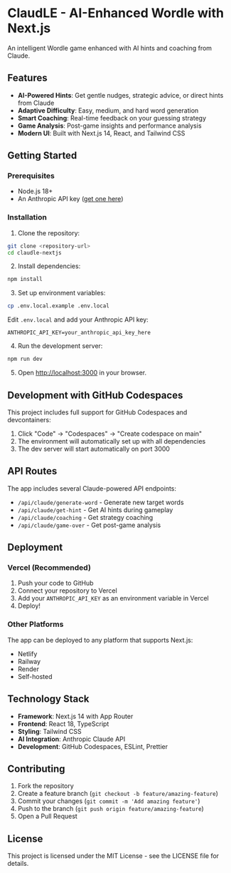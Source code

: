 # ClaudLE - AI-Enhanced Wordle with Next.js

An intelligent Wordle game enhanced with AI hints and coaching from Claude.

## Features

- **AI-Powered Hints**: Get gentle nudges, strategic advice, or direct hints from Claude
- **Adaptive Difficulty**: Easy, medium, and hard word generation
- **Smart Coaching**: Real-time feedback on your guessing strategy
- **Game Analysis**: Post-game insights and performance analysis
- **Modern UI**: Built with Next.js 14, React, and Tailwind CSS

## Getting Started

### Prerequisites

- Node.js 18+
- An Anthropic API key ([get one here](https://console.anthropic.com/))

### Installation

1. Clone the repository:
```bash
git clone <repository-url>
cd claudle-nextjs
```

2. Install dependencies:
```bash
npm install
```

3. Set up environment variables:
```bash
cp .env.local.example .env.local
```
Edit `.env.local` and add your Anthropic API key:
```
ANTHROPIC_API_KEY=your_anthropic_api_key_here
```

4. Run the development server:
```bash
npm run dev
```

5. Open [http://localhost:3000](http://localhost:3000) in your browser.

## Development with GitHub Codespaces

This project includes full support for GitHub Codespaces and devcontainers:

1. Click "Code" → "Codespaces" → "Create codespace on main"
2. The environment will automatically set up with all dependencies
3. The dev server will start automatically on port 3000

## API Routes

The app includes several Claude-powered API endpoints:

- `/api/claude/generate-word` - Generate new target words
- `/api/claude/get-hint` - Get AI hints during gameplay
- `/api/claude/coaching` - Get strategy coaching
- `/api/claude/game-over` - Get post-game analysis

## Deployment

### Vercel (Recommended)

1. Push your code to GitHub
2. Connect your repository to Vercel
3. Add your `ANTHROPIC_API_KEY` as an environment variable in Vercel
4. Deploy!

### Other Platforms

The app can be deployed to any platform that supports Next.js:
- Netlify
- Railway
- Render
- Self-hosted

## Technology Stack

- **Framework**: Next.js 14 with App Router
- **Frontend**: React 18, TypeScript
- **Styling**: Tailwind CSS
- **AI Integration**: Anthropic Claude API
- **Development**: GitHub Codespaces, ESLint, Prettier

## Contributing

1. Fork the repository
2. Create a feature branch (`git checkout -b feature/amazing-feature`)
3. Commit your changes (`git commit -m 'Add amazing feature'`)
4. Push to the branch (`git push origin feature/amazing-feature`)
5. Open a Pull Request

## License

This project is licensed under the MIT License - see the LICENSE file for details.